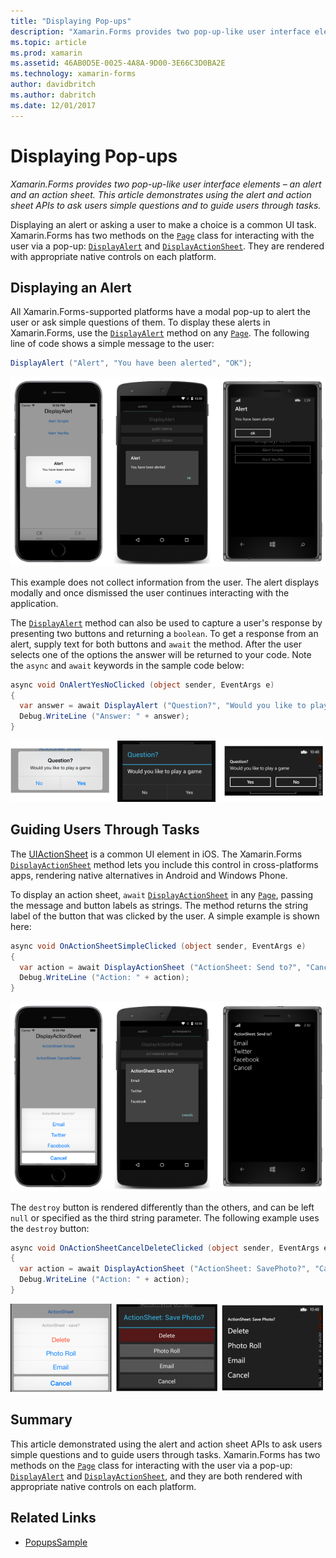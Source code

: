 ```yaml
---
title: "Displaying Pop-ups"
description: "Xamarin.Forms provides two pop-up-like user interface elements – an alert and an action sheet. This article demonstrates using the alert and action sheet APIs to ask users simple questions and to guide users through tasks."
ms.topic: article
ms.prod: xamarin
ms.assetid: 46AB0D5E-0025-4A8A-9D00-3E66C3D0BA2E
ms.technology: xamarin-forms
author: davidbritch
ms.author: dabritch
ms.date: 12/01/2017
---
```


# Displaying Pop-ups

_Xamarin.Forms provides two pop-up-like user interface elements – an alert and an action sheet. This article demonstrates using the alert and action sheet APIs to ask users simple questions and to guide users through tasks._

Displaying an alert or asking a user to make a choice is a common UI task. Xamarin.Forms has two methods on the [`Page`](https://developer.xamarin.com/api/type/Xamarin.Forms.Page/) class for interacting with the user via a pop-up: [`DisplayAlert`](https://developer.xamarin.com/api/member/Xamarin.Forms.Page.DisplayAlert(System.String,System.String,System.String)/) and [`DisplayActionSheet`](https://developer.xamarin.com/api/member/Xamarin.Forms.Page.DisplayActionSheet(System.String,System.String,System.String,System.String[])/). They are rendered with appropriate native controls on each platform.

## Displaying an Alert

All Xamarin.Forms-supported platforms have a modal pop-up to alert the user or ask simple questions of them. To display these alerts in Xamarin.Forms, use the [`DisplayAlert`](https://developer.xamarin.com/api/member/Xamarin.Forms.Page.DisplayAlert(System.String,System.String,System.String)/) method on any [`Page`](https://developer.xamarin.com/api/type/Xamarin.Forms.Page/). The following line of code shows a simple message to the user:

```csharp
DisplayAlert ("Alert", "You have been alerted", "OK");
```

![](pop-ups-images/alert.png "Alert Dialog with One Button")

This example does not collect information from the user. The alert displays modally and once dismissed the user continues interacting with the application.

The [`DisplayAlert`](https://developer.xamarin.com/api/member/Xamarin.Forms.Page.DisplayAlert(System.String,System.String,System.String)/) method can also be used to capture a user's response by presenting two buttons and returning a `boolean`. To get a response from an alert, supply text for both buttons and `await` the method. After the user selects one of the options the answer will be returned to your code. Note the `async` and `await` keywords in the sample code below:

```csharp
async void OnAlertYesNoClicked (object sender, EventArgs e)
{
  var answer = await DisplayAlert ("Question?", "Would you like to play a game", "Yes", "No");
  Debug.WriteLine ("Answer: " + answer);
}
```

[![DisplayAlert](pop-ups-images/alert2-sml.png "Alert Dialog with Two Buttons")](pop-ups-images/alert2.png#lightbox "Alert Dialog with Two Buttons")

## Guiding Users Through Tasks

The [UIActionSheet](https://developer.apple.com/library/ios/documentation/uikit/reference/uiactionsheet_class/Reference/Reference.html) is a common UI element in iOS. The Xamarin.Forms [`DisplayActionSheet`](https://developer.xamarin.com/api/member/Xamarin.Forms.Page.DisplayActionSheet(System.String,System.String,System.String,System.String[])/) method lets you include this control in cross-platforms apps, rendering native alternatives in Android and Windows Phone.

To display an action sheet, `await` [`DisplayActionSheet`](https://developer.xamarin.com/api/member/Xamarin.Forms.Page.DisplayActionSheet(System.String,System.String,System.String,System.String[])/) in any [`Page`](https://developer.xamarin.com/api/type/Xamarin.Forms.Page/), passing the message and button labels as strings. The method returns the string label of the button that was clicked by the user. A simple example is shown here:

```csharp
async void OnActionSheetSimpleClicked (object sender, EventArgs e)
{
  var action = await DisplayActionSheet ("ActionSheet: Send to?", "Cancel", null, "Email", "Twitter", "Facebook");
  Debug.WriteLine ("Action: " + action);
}
```

![](pop-ups-images/action.png "ActionSheet Dialog")

The `destroy` button is rendered differently than the others, and can be left `null` or specified as the third string parameter. The following example uses the `destroy` button:

```csharp
async void OnActionSheetCancelDeleteClicked (object sender, EventArgs e)
{
  var action = await DisplayActionSheet ("ActionSheet: SavePhoto?", "Cancel", "Delete", "Photo Roll", "Email");
  Debug.WriteLine ("Action: " + action);
}
```

[![DisplayActionSheet](pop-ups-images/action2-sml.png "Action Sheet Dialog with Destroy Button")](pop-ups-images/action2.png#lightbox "Action Sheet Dialog with Destroy Button")

## Summary

This article demonstrated using the alert and action sheet APIs to ask users simple questions and to guide users through tasks. Xamarin.Forms has two methods on the [`Page`](https://developer.xamarin.com/api/type/Xamarin.Forms.Page/) class for interacting with the user via a pop-up: [`DisplayAlert`](https://developer.xamarin.com/api/member/Xamarin.Forms.Page.DisplayAlert(System.String,System.String,System.String)/) and [`DisplayActionSheet`](https://developer.xamarin.com/api/member/Xamarin.Forms.Page.DisplayActionSheet(System.String,System.String,System.String,System.String[])/), and they are both rendered with appropriate native controls on each platform.



## Related Links

- [PopupsSample](https://developer.xamarin.com/samples/xamarin-forms/Navigation/Pop-ups/)
